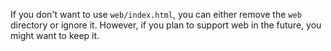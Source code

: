 If you don't want to use `web/index.html`, you can either remove the `web` directory or ignore it. However, if you plan to support web in the future, you might want to keep it.